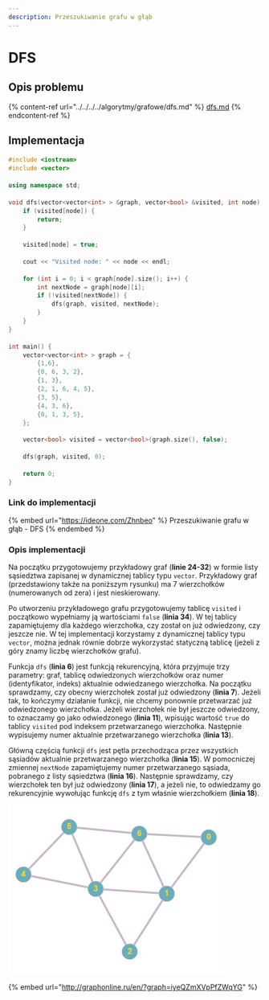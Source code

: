 ```yaml
---
description: Przeszukiwanie grafu w głąb
---
```


# DFS

## Opis problemu

{% content-ref url="../../../../algorytmy/grafowe/dfs.md" %}
[dfs.md](../../../../algorytmy/grafowe/dfs.md)
{% endcontent-ref %}

## Implementacja

```cpp
#include <iostream>
#include <vector>

using namespace std;

void dfs(vector<vector<int> > &graph, vector<bool> &visited, int node) {
    if (visited[node]) {
        return;
    }

    visited[node] = true;
    
    cout << "Visited node: " << node << endl;
    
    for (int i = 0; i < graph[node].size(); i++) {
        int nextNode = graph[node][i];
        if (!visited[nextNode]) {
            dfs(graph, visited, nextNode);
        }
    }
}

int main() {
	vector<vector<int> > graph = {
		{1,6}, 
		{0, 6, 3, 2},
		{1, 3},
		{2, 1, 6, 4, 5},
		{3, 5},
		{4, 3, 6},
		{0, 1, 3, 5},
	};

    vector<bool> visited = vector<bool>(graph.size(), false);

    dfs(graph, visited, 0);

    return 0;
}
```

### Link do implementacji

{% embed url="https://ideone.com/Zhnbeo" %}
Przeszukiwanie grafu w głąb - DFS
{% endembed %}

### Opis implementacji

Na początku przygotowujemy przykładowy graf (**linie 24-32**) w formie listy sąsiedztwa zapisanej w dynamicznej tablicy typu `vector`. Przykładowy graf (przedstawiony także na poniższym rysunku) ma 7 wierzchołków (numerowanych od zera) i jest nieskierowany.

Po utworzeniu przykładowego grafu przygotowujemy tablicę `visited` i początkowo wypełniamy ją wartościami `false` (**linia 34**). W tej tablicy zapamiętujemy dla każdego wierzchołka, czy został on już odwiedzony, czy jeszcze nie. W tej implementacji korzystamy z dynamicznej tablicy typu `vector`, można jednak równie dobrze wykorzystać statyczną tablicę (jeżeli z góry znamy liczbę wierzchołków grafu).

Funkcja `dfs` (**linia 6**) jest funkcją rekurencyjną, która przyjmuje trzy parametry: graf, tablicę odwiedzonych wierzchołków oraz numer (identyfikator, indeks) aktualnie odwiedzanego wierzchołka. Na początku sprawdzamy, czy obecny wierzchołek został już odwiedzony (**linia 7**). Jeżeli tak, to kończymy działanie funkcji, nie chcemy ponownie przetwarzać już odwiedzonego wierzchołka. Jeżeli wierzchołek nie był jeszcze odwiedzony, to oznaczamy go jako odwiedzonego (**linia 11**), wpisując wartość `true` do tablicy `visited` pod indeksem przetwarzanego wierzchołka. Następnie wypisujemy numer aktualnie przetwarzanego wierzchołka (**linia 13**).

Główną częścią funkcji `dfs` jest pętla przechodząca przez wszystkich sąsiadów aktualnie przetwarzanego wierzchołka (**linia 15**). W pomocniczej zmiennej `nextNode` zapamiętujemy numer przetwarzanego sąsiada, pobranego z listy sąsiedztwa (**linia 16**). Następnie sprawdzamy, czy wierzchołek ten był już odwiedzony (**linia 17**), a jeżeli nie, to odwiedzamy go rekurencyjnie wywołując funkcję `dfs` z tym właśnie wierzchołkiem (**linia 18**).

![Przykładowy graf wykorzystany w implementacji](../../../../.gitbook/assets/example_graph.png)

{% embed url="http://graphonline.ru/en/?graph=iyeQZmXVpPfZWqYG" %}
